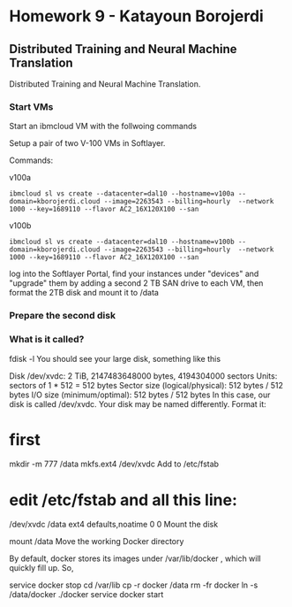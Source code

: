 # Homework 9 - Katayoun Borojerdi

## Distributed Training and Neural Machine Translation

Distributed Training and Neural Machine Translation.

### Start VMs

Start an ibmcloud VM with the follwoing commands

Setup a pair of two V-100 VMs in Softlayer.

Commands:

v100a
```
ibmcloud sl vs create --datacenter=dal10 --hostname=v100a --domain=kborojerdi.cloud --image=2263543 --billing=hourly  --network 1000 --key=1689110 --flavor AC2_16X120X100 --san
```
v100b
```
ibmcloud sl vs create --datacenter=dal10 --hostname=v100b --domain=kborojerdi.cloud --image=2263543 --billing=hourly  --network 1000 --key=1689110 --flavor AC2_16X120X100 --san
```

log into the Softlayer Portal, find your instances under "devices" and "upgrade" them by adding a second 2 TB SAN drive to each VM, then format the 2TB disk and mount it to /data

### Prepare the second disk

### What is it called?

fdisk -l
You should see your large disk, something like this

Disk /dev/xvdc: 2 TiB, 2147483648000 bytes, 4194304000 sectors
Units: sectors of 1 * 512 = 512 bytes
Sector size (logical/physical): 512 bytes / 512 bytes
I/O size (minimum/optimal): 512 bytes / 512 bytes
In this case, our disk is called /dev/xvdc. Your disk may be named differently. Format it:

# first
mkdir -m 777 /data
mkfs.ext4 /dev/xvdc
Add to /etc/fstab

# edit /etc/fstab and all this line:
/dev/xvdc /data                   ext4    defaults,noatime        0 0
Mount the disk

mount /data
Move the working Docker directory

By default, docker stores its images under /var/lib/docker , which will quickly fill up. So,

service docker stop
cd /var/lib
cp -r docker /data
rm -fr docker
ln -s /data/docker ./docker
service docker start
